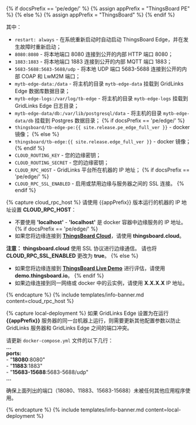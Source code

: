 {% if docsPrefix == 'pe/edge/' %}
{% assign appPrefix = "ThingsBoard PE" %}
{% else %}
{% assign appPrefix = "ThingsBoard" %}
{% endif %}

其中：    
- `restart: always` - 在系统重新启动时自动启动 ThingsBoard Edge，并在发生故障时重新启动；
- `8080:8080` - 将本地端口 8080 连接到公开的内部 HTTP 端口 8080；
- `1883:1883` - 将本地端口 1883 连接到公开的内部 MQTT 端口 1883；
- `5683-5688:5683-5688/udp` - 将本地 UDP 端口 5683-5688 连接到公开的内部 COAP 和 LwM2M 端口；
- `mytb-edge-data:/data` - 将主机的目录 `mytb-edge-data` 挂载到 GridLinks Edge 数据库数据目录；
- `mytb-edge-logs:/var/log/tb-edge` - 将主机的目录 `mytb-edge-logs` 挂载到 GridLinks Edge 日志目录；
- `mytb-edge-data/db:/var/lib/postgresql/data` - 将主机的目录 `mytb-edge-data/db` 挂载到 Postgres 数据目录；
{% if docsPrefix == 'pe/edge/' %}
- `thingsboard/tb-edge-pe:{{ site.release.pe_edge_full_ver }}` - docker 镜像；
{% else %}
- `thingsboard/tb-edge:{{ site.release.edge_full_ver }}` - docker 镜像；
{% endif %}
- `CLOUD_ROUTING_KEY` - 您的边缘密钥；
- `CLOUD_ROUTING_SECRET` - 您的边缘密钥；
- `CLOUD_RPC_HOST` - GridLinks 平台所在机器的 IP 地址；
{% if docsPrefix == 'pe/edge/' %}
- `CLOUD_RPC_SSL_ENABLED` - 启用或禁用边缘与服务器之间的 SSL 连接。
{% endif %}

{% capture cloud_rpc_host %}
请使用 {{appPrefix}} 版本运行的机器的 IP 地址设置 **CLOUD_RPC_HOST**：
* 不要使用 **'localhost'** - **'localhost'** 是 docker 容器中边缘服务的 IP 地址。
{% if docsPrefix == 'pe/edge/' %}
* 如果您将边缘连接到 [**ThingsBoard Cloud**](https://thingsboard.cloud/signup)，请使用 **thingsboard.cloud**。

**注意：** **thingsboard.cloud** 使用 SSL 协议进行边缘通信。
请也将 **CLOUD_RPC_SSL_ENABLED** 更改为 **true**。
{% else %}
* 如果您将边缘连接到 [**ThingsBoard Live Demo**](https://demo.thingsboard.io/signup) 进行评估，请使用 **demo.thingsboard.io**。
{% endif %}
* 如果边缘连接到同一网络或 docker 中的云实例，请使用 **X.X.X.X** IP 地址。

{% endcapture %}
{% include templates/info-banner.md content=cloud_rpc_host %}

{% capture local-deployment %}
如果 GridLinks Edge 设置为在运行 **{{appPrefix}}** 服务器的同一台机器上运行，则需要更新其他配置参数以防止 GridLinks 服务器和 GridLinks Edge 之间的端口冲突。

请更新 `docker-compose.yml` 文件的以下几行：
<br>**...**
<br>**ports:**
<br> - "**18080**:8080"
<br> - "**11883**:1883"
<br> - "**15683-15688**:5683-5688/udp"
<br>**...**

确保上面列出的端口（18080、11883、15683-15688）未被任何其他应用程序使用。

{% endcapture %}
{% include templates/info-banner.md content=local-deployment %}